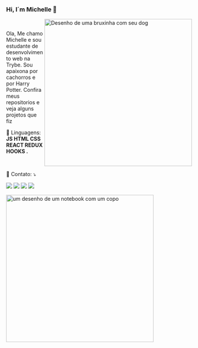### Hi, I´m Michelle 👋

<img src="https://user-images.githubusercontent.com/110858556/194791994-39bd709f-ac38-4171-94e7-686c220c09ec.png" min-width="400px" max-width="400px" width="400px" align="right" alt="Desenho de uma bruxinha com seu dog">

<br>
<p align="left"> 
  Ola, Me chamo Michelle e sou estudante de desenvolvimento web na Trybe. Sou apaixona por cachorros e por Harry Potter. Confira meus repositorios e veja alguns projetos que fiz
</p>

<p align="left">
  🦄 Linguagens: <strong>JS HTML CSS  REACT REDUX HOOKS .</strong>
</p>

<br>
<p align="left">
  💌 Contato: ⤵️
</p>


  <a href="https://www.linkedin.com/in/mixchelle/" alt="Linkedin">
  <img src="https://img.shields.io/badge/-Linkedin-0e76a8?style=flat-square&logo=Linkedin&logoColor=white&link= https://www.linkedin.com/in/mixchelle/" /></a>

  <a href="https://api.whatsapp.com/send?phone=5524992494731" alt="WhatsApp">
  <img src="https://img.shields.io/badge/-WhatsApp-25d366?style=flat-square&labelColor=25d366&logo=whatsapp&logoColor=white&https://contate.me/michellemarquez"/></a>

  <a href="https://www.facebook.com/miixchellw" alt="Facebook">
  <img src="https://img.shields.io/badge/-Facebook-3b5998?style=flat-square&labelColor=3b5998&logo=facebook&logoColor=white&link=https://www.facebook.com/miixchellw/"/></a>

  <a href="https://www.instagram.com/miixchelle/" alt="Instagram">
  <img src="https://img.shields.io/badge/-Instagram-DF0174?style=flat-square&labelColor=DF0174&logo=instagram&logoColor=white&link=https://www.instagram.com/miixchelle/"/></a>
</p>  

<img src="https://raw.githubusercontent.com/MicaelliMedeiros/micaellimedeiros/master/image/computer-illustration.png" width="400px" align="left" alt="um desenho de um notebook com um copo">



<!--
**Mixchelle/Mixchelle** is a ✨ _special_ ✨ repository because its `README.md` (this file) appears on your GitHub profile.

Here are some ideas to get you started:

- 🔭 I’m currently working on
- 🌱 I’m currently learning ...
- 👯 I’m looking to collaborate on ...
- 🤔 I’m looking for help with ...
- 💬 Ask me about ...
- 📫 How to reach me: ...
- 😄 Pronouns: ...
- ⚡ Fun fact: ...


-->
